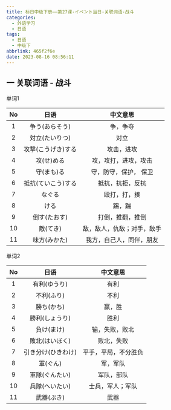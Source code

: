 ```yaml
---
title: 标日中级下册——第27课-イベント当日-关联词语-战斗
categories:
  - 外语学习
  - 日语
tags:
  - 日语
  - 中级下
abbrlink: 465f2f6e
date: 2023-08-16 08:56:11
---
```

## 一 关联词语 - 战斗

单词1

|  No  |        日语        |          中文意思          |
| :--: | :----------------: | :------------------------: |
|  1   |   争う(あらそう)   |          争，争夺          |
|  2   |   対立(たいりつ)   |            对立            |
|  3   | 攻撃(こうげき)する |         攻击，进攻         |
|  4   |     攻(せ)める     |    攻，攻打，进攻，攻击    |
|  5   |     守(まも)る     |   守，防守，保护， 保卫    |
|  6   | 抵抗(ていこう)する |      抵抗，抗拒，反抗      |
|  7   |       なぐる       |        殴打，打，揍        |
|  8   |        ける        |           踢，踹           |
|  9   |    倒す(たおす)    |      打倒，推翻，推倒      |
|  10  |      敵(てき)      | 敌，敌人，仇敌；对手，敌手 |
|  11  |    味方(みかた)    |  我方，自己人，同伴，朋友  |

<!--more-->

单词2

|  No  |        日语        |       中文意思       |
| :--: | :----------------: | :------------------: |
|  1   |    有利(ゆうり)    |         有利         |
|  2   |     不利(ふり)     |         不利         |
|  3   |     勝ち(かち)     |        赢，胜        |
|  4   |   勝利(しょうり)   |         胜利         |
|  5   |     負け(まけ)     |    输，失败，败北    |
|  6   |   敗北(はいぼく)   |      败北，失败      |
|  7   | 引き分け(ひきわけ) | 平手，平局，不分胜负 |
|  8   |      軍(ぐん)      |       军，军队       |
|  9   |   軍隊(ぐんたい)   |      军队，部队      |
|  10  |   兵隊(へいたい)   |   士兵，军人；军队   |
|  11  |     武器(ぶき)     |         武器         |

